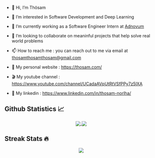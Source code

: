 - 👋 Hi, I’m Thösam
- 👀 I’m interested in Software Development and Deep Learning
- 🌱 I’m currently working as a Software Engineer Intern at [Adnovum](https://www.adnovum.com/)
- 💞️ I’m looking to collaborate on meaninful projects that help solve real world problems
- 📫 How to reach me : you can reach out to me via email at thosamthosamthosam@gmail.com

- 🚀 My personal website : https://thosam.com/
- 🎬 My youtube channel : https://www.youtube.com/channel/UCadaAVpUtRtVSfPPy7z5lXA
- 💼 My linkedin : https://www.linkedin.com/in/thosam-norlha/

<!---
Thosam1/Thosam1 is a ✨ special ✨ repository because its `README.md` (this file) appears on your GitHub profile.
You can click the Preview link to take a look at your changes.
--->



<h2 align="left"> Github Statistics 📈 </h2>
  
  <div align="center"> 
    <a href="">
      <img align="center" src="https://github-readme-stats-sigma-five.vercel.app/api?username=thosam1&show_icons=true&include_all_commits=true&count_private=true&theme=vue&line_height=40" />
    </a>
    <a href="">
      <img align="center" src="https://github-readme-stats-git-masterrstaa-rickstaa.vercel.app/api/top-langs/?username=thosam1&theme=vue&line_height=40&hide=css"/>
    </a>
  </div
  
<br />
<h2 align="left"> Streak Stats 🔥 </h2>

<p align="center">
  <img src="https://github-readme-streak-stats.herokuapp.com/?user=thosam1&theme=vue"/>
</p>
 
